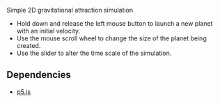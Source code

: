 
Simple 2D gravitational attraction simulation

- Hold down and release the left mouse button to launch a new planet with an initial velocity.
- Use the mouse scroll wheel to change the size of the planet being created.
- Use the slider to alter the time scale of the simulation.

## Dependencies

- [p5.js](https://p5js.org/)
